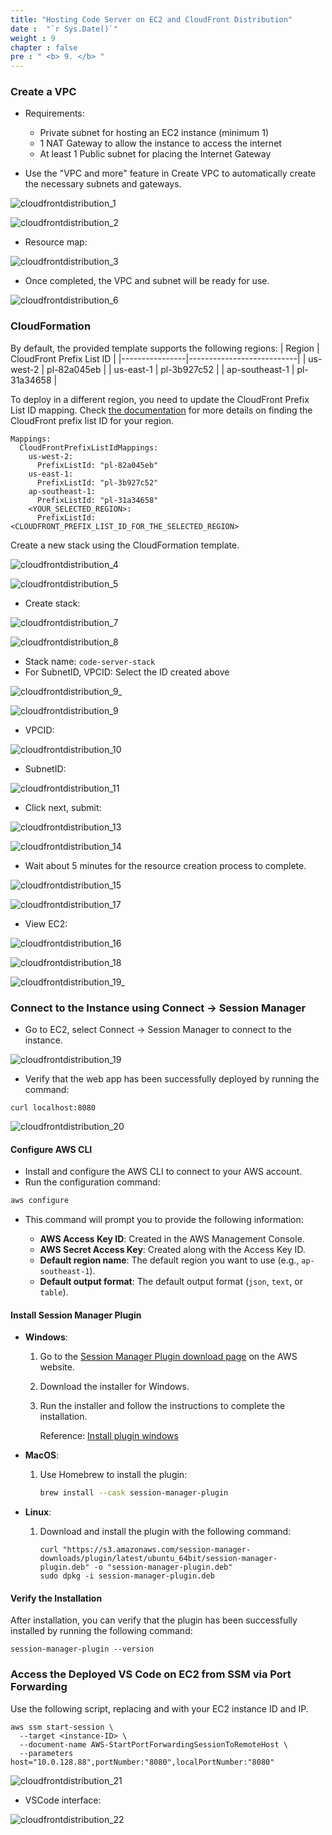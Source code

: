 ```yaml
---
title: "Hosting Code Server on EC2 and CloudFront Distribution"
date :  "`r Sys.Date()`" 
weight : 9
chapter : false
pre : " <b> 9. </b> "
---
```



### Create a VPC

- Requirements: 
  - Private subnet for hosting an EC2 instance (minimum 1)
  - 1 NAT Gateway to allow the instance to access the internet
  - At least 1 Public subnet for placing the Internet Gateway

- Use the "VPC and more" feature in Create VPC to automatically create the necessary subnets and gateways.

![cloudfrontdistribution_1](/images/cloudfrontdistribution/cloudfrontdistribution_1.png)


![cloudfrontdistribution_2](/images/cloudfrontdistribution/cloudfrontdistribution_2.png)

- Resource map:

![cloudfrontdistribution_3](/images/cloudfrontdistribution/cloudfrontdistribution_3.png)

- Once completed, the VPC and subnet will be ready for use.

![cloudfrontdistribution_6](/images/cloudfrontdistribution/cloudfrontdistribution_6.png)

### CloudFormation
By default, the provided template supports the following regions:
| Region        | CloudFront Prefix List ID |
|----------------|---------------------------|
| us-west-2      | pl-82a045eb               |
| us-east-1      | pl-3b927c52               |
| ap-southeast-1 | pl-31a34658               |

To deploy in a different region, you need to update the CloudFront Prefix List ID mapping. Check [the documentation](https://docs.aws.amazon.com/vpc/latest/userguide/working-with-aws-managed-prefix-lists.html) for more details on finding the CloudFront prefix list ID for your region.

```
Mappings:
  CloudFrontPrefixListIdMappings:
    us-west-2:
      PrefixListId: "pl-82a045eb"
    us-east-1:
      PrefixListId: "pl-3b927c52"
    ap-southeast-1:
      PrefixListId: "pl-31a34658"
    <YOUR_SELECTED_REGION>:
      PrefixListId: <CLOUDFRONT_PREFIX_LIST_ID_FOR_THE_SELECTED_REGION>
```
Create a new stack using the CloudFormation template.

![cloudfrontdistribution_4](/images/cloudfrontdistribution/cloudfrontdistribution_4.png)

![cloudfrontdistribution_5](/images/cloudfrontdistribution/cloudfrontdistribution_5.png)


- Create stack:

![cloudfrontdistribution_7](/images/cloudfrontdistribution/cloudfrontdistribution_7.png)


![cloudfrontdistribution_8](/images/cloudfrontdistribution/cloudfrontdistribution_8.png)

- Stack name: ``code-server-stack``
- For SubnetID, VPCID: Select the ID created above

![cloudfrontdistribution_9_](/images/cloudfrontdistribution/cloudfrontdistribution_9_.png)

![cloudfrontdistribution_9](/images/cloudfrontdistribution/cloudfrontdistribution_9.png)

- VPCID:

![cloudfrontdistribution_10](/images/cloudfrontdistribution/cloudfrontdistribution_10.png)

- SubnetID:

![cloudfrontdistribution_11](/images/cloudfrontdistribution/cloudfrontdistribution_11.png)

- Click next, submit:

![cloudfrontdistribution_13](/images/cloudfrontdistribution/cloudfrontdistribution_13.png)

![cloudfrontdistribution_14](/images/cloudfrontdistribution/cloudfrontdistribution_14.png)

- Wait about 5 minutes for the resource creation process to complete.

![cloudfrontdistribution_15](/images/cloudfrontdistribution/cloudfrontdistribution_15.png)

![cloudfrontdistribution_17](/images/cloudfrontdistribution/cloudfrontdistribution_17.png)

- View EC2:

![cloudfrontdistribution_16](/images/cloudfrontdistribution/cloudfrontdistribution_16.png)


![cloudfrontdistribution_18](/images/cloudfrontdistribution/cloudfrontdistribution_18.png)

![cloudfrontdistribution_19_](/images/cloudfrontdistribution/cloudfrontdistribution_19_.png)



### Connect to the Instance using Connect → Session Manager
- Go to EC2, select Connect → Session Manager to connect to the instance.

![cloudfrontdistribution_19](/images/cloudfrontdistribution/cloudfrontdistribution_19.png)

- Verify that the web app has been successfully deployed by running the command:
```
curl localhost:8080
```

![cloudfrontdistribution_20](/images/cloudfrontdistribution/cloudfrontdistribution_20.png)

#### Configure AWS CLI

- Install and configure the AWS CLI to connect to your AWS account.
- Run the configuration command:
```bash
aws configure
```

- This command will prompt you to provide the following information:

  - **AWS Access Key ID**: Created in the AWS Management Console.
  - **AWS Secret Access Key**: Created along with the Access Key ID.
  - **Default region name**: The default region you want to use (e.g., `ap-southeast-1`).
  - **Default output format**: The default output format (`json`, `text`, or `table`).

#### Install Session Manager Plugin

- **Windows**:
    1. Go to the [Session Manager Plugin download page](https://docs.aws.amazon.com/systems-manager/latest/userguide/session-manager-working-with-install-plugin.html) on the AWS website.
    2. Download the installer for Windows.
    3. Run the installer and follow the instructions to complete the installation.

        Reference: [Install plugin windows](https://docs.aws.amazon.com/systems-manager/latest/userguide/install-plugin-windows.html) 

- **MacOS**:
    1. Use Homebrew to install the plugin:
        
        ```bash
        brew install --cask session-manager-plugin
        ```
        
- **Linux**:
    1. Download and install the plugin with the following command:
        
        ```
        curl "https://s3.amazonaws.com/session-manager-downloads/plugin/latest/ubuntu_64bit/session-manager-plugin.deb" -o "session-manager-plugin.deb"
        sudo dpkg -i session-manager-plugin.deb
        ```


#### Verify the Installation

After installation, you can verify that the plugin has been successfully installed by running the following command:
```
session-manager-plugin --version
```

### Access the Deployed VS Code on EC2 from SSM via Port Forwarding

Use the following script, replacing <instance-ID> and <Private-IP> with your EC2 instance ID and IP.
```
aws ssm start-session \
  --target <instance-ID> \
  --document-name AWS-StartPortForwardingSessionToRemoteHost \
  --parameters host="10.0.128.88",portNumber:"8080",localPortNumber:"8080"
```

![cloudfrontdistribution_21](/images/cloudfrontdistribution/cloudfrontdistribution_21.png)

- VSCode interface:

![cloudfrontdistribution_22](/images/cloudfrontdistribution/cloudfrontdistribution_22.png)


